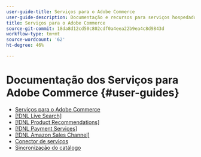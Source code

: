 ```yaml
---
user-guide-title: Serviços para o Adobe Commerce
user-guide-description: Documentação e recursos para serviços hospedados que fornecem recursos estendidos para o Adobe Commerce e o Magento Open Source.
title: Serviços para o Adobe Commerce
source-git-commit: 18da8d12cd50c802cdf0a4eea22b9ea4c8d9843d
workflow-type: tm+mt
source-wordcount: '62'
ht-degree: 46%

---
```


# Documentação dos Serviços para Adobe Commerce {#user-guides}

- [Serviços para o Adobe Commerce](home.md)
- [[!DNL Live Search]](https://experienceleague.adobe.com/docs/commerce-merchant-services/live-search/guide-overview.html)
- [[!DNL Product Recommendations]](https://experienceleague-review.corp.adobe.com/docs/commerce-merchant-services/product-recommendations/guide-overview.html)
- [[!DNL Payment Services]](https://experienceleague-review.corp.adobe.com/docs/commerce-merchant-services/payment-services/guide-overview.html)
- [[!DNL Amazon Sales Channel]](https://experienceleague.adobe.com/docs/commerce-channels/amazon/guide-overview.html)
- [Conector de serviços](/help/landing/saas.md)
- [Sincronização do catálogo](/help/landing/catalog-sync.md)
